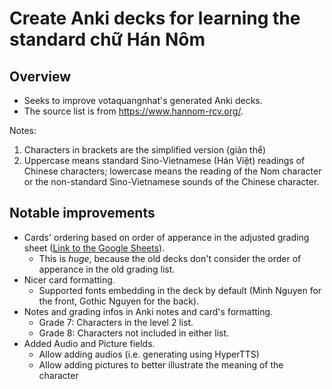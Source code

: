 # Create Anki decks for learning the standard chữ Hán Nôm

## Overview
- Seeks to improve votaquangnhat's generated Anki decks.
- The source list is from https://www.hannom-rcv.org/.

Notes:
1. Characters in brackets are the simplified version (giản thể)
2. Uppercase means standard Sino-Vietnamese (Hán Việt) readings of Chinese characters; lowercase means the reading of the Nom character or the non-standard Sino-Vietnamese sounds of the Chinese character.

## Notable improvements
- Cards' ordering based on order of apperance in the adjusted grading sheet ([Link to the Google Sheets]()).
    - This is *huge*, because the old decks don't consider the order of apperance in the old grading list.
- Nicer card formatting.
    - Supported fonts embedding in the deck by default (Minh Nguyen for the front, Gothic Nguyen for the back).
- Notes and grading infos in Anki notes and card's formatting.
    - Grade 7: Characters in the level 2 list.
    - Grade 8: Characters not included in either list.
- Added Audio and Picture fields.
    - Allow adding audios (i.e. generating using HyperTTS)
    - Allow adding pictures to better illustrate the meaning of the character